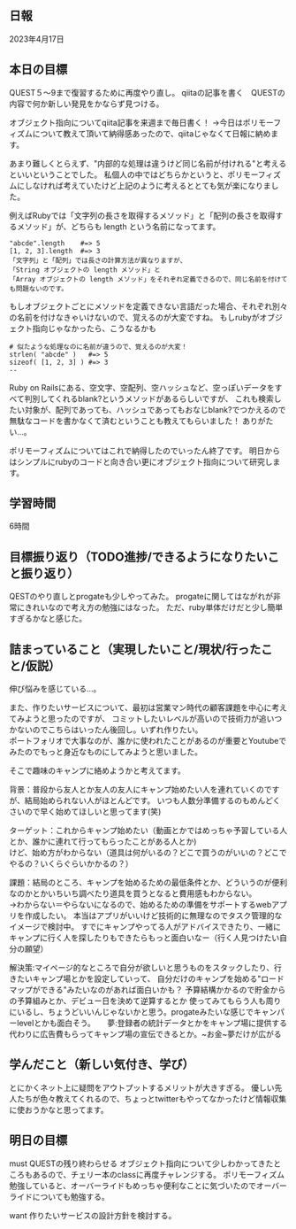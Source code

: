 ## 日報
2023年4月17日

## 本日の目標
QUEST５～9まで復習するために再度やり直し。 
qiitaの記事を書く　QUESTの内容で何か新しい発見をかならず見つける。

オブジェクト指向についてqiita記事を来週まで毎日書く！
→今日はポリモーフィズムについて教えて頂いて納得感あったので、qiitaじゃなくて日報に納めます。

あまり難しくとらえず、"内部的な処理は違うけど同じ名前が付けれる"と考えるといいということでした。
私個人の中ではどちらかというと、ポリモーフィズムにしなければ考えていたけど上記のように考えるととても気が楽になりました。

例えばRubyでは「文字列の長さを取得するメソッド」と「配列の長さを取得するメソッド」が、どちらも length という名前になってます。
```
"abcde".length    #=> 5
[1, 2, 3].length  #=> 3
「文字列」と「配列」では長さの計算方法が異なりますが、
「String オブジェクトの length メソッド」と
「Array オブジェクトの length メソッド」をそれぞれ定義できるので、同じ名前を付けても問題ないのです。
```
もしオブジェクトごとにメソッドを定義できない言語だった場合、それぞれ別々の名前を付けなきゃいけないので、覚えるのが大変ですね。
もしrubyがオブジェクト指向じゃなかったら、こうなるかも
```
# 似たような処理なのに名前が違うので、覚えるのが大変！
strlen( "abcde" )   #=> 5
sizeof( [1, 2, 3] ) #=> 3
--
```
Ruby on Railsにある、空文字、空配列、空ハッシュなど、空っぽいデータをすべて判別してくれるblank?というメソッドがあるらしいですが、
これも検索したい対象が、配列であっても、ハッシュであってもおなじblank?でつかえるので無駄なコードを書かなくて済むということも教えてもらいました！
ありがたい…。

ポリモーフィズムについてはこれで納得したのでいったん終了です。
明日からはシンプルにrubyのコードと向き合い更にオブジェクト指向について研究します。

## 学習時間
6時間

## 目標振り返り（TODO進捗/できるようになりたいこと振り返り）
QESTのやり直しとprogateも少しやってみた。
progateに関してはながれが非常にきれいなので考え方の勉強にはなった。
ただ、ruby単体だけだと少し簡単すぎるかなと感じた。

## 詰まっていること（実現したいこと/現状/行ったこと/仮説）
伸び悩みを感じている…。 

また、作りたいサービスについて、最初は営業マン時代の顧客課題を中心に考えてみようと思ったのですが、
コミットしたいレベルが高いので技術力が追いつかないのでこちらはいったん後回し。いずれ作りたい。  
ポートフォリオで大事なのが、誰かに使われたことがあるのが重要とYoutubeでみたのでもっと身近なものにしてみようと思いました。

そこで趣味のキャンプに絡めようかと考えてます。

背景：普段から友人とか友人の友人にキャンプ始めたい人を連れていくのですが、結局始められない人がほとんどです。
いつも人数分準備するのもめんどくさいので早く始めてほしいと思ってます(笑)

ターゲット：これからキャンプ始めたい（動画とかではめっちゃ予習している人とか、誰かに連れて行ってもらったことがある人とか)  
  けど、始め方がわからない（道具は何がいるの？どこで買うのがいいの？どこでやるの？いくらぐらいかかるの？）

課題：結局のところ、キャンプを始めるための最低条件とか、どういうのが便利なのかとかいちいち調べたり道具を買うとなると費用感もわからない。    
→わからない＝やらないになるので、始めるための準備をサポートするwebアプリを作成したい。
本当はアプリがいいけど技術的に無理なのでタスク管理的なイメージで検討中。
すでにキャンプやってる人がアドバイスできたり、一緒にキャンプに行く人を探したりもできたらもっと面白いなー（行く人見つけたい自分の願望）

解決策:マイページ的なところで自分が欲しいと思うものをスタックしたり、行きたいキャンプ場とかを設定していって、
自分だけのキャンプを始める"ロードマップができる"みたいなのがあれば面白いかも？
予算結構かかるので貯金からの予算組みとか、デビュー日を決めて逆算するとか
使ってみてもらう人も周りにいるし、ちょうどいいんじゃないかと思う。progateみたいな感じでキャンパーlevelとかも面白そう。
      　
夢:登録者の統計データとかをキャンプ場に提供する代わりに広告費もらってキャンプ場の宣伝できるとか。~お金~夢だけが広がる

## 学んだこと（新しい気付き、学び）
とにかくネット上に疑問をアウトプットするメリットが大きすぎる。
優しい先人たちが色々教えてくれるので、ちょっとtwitterもやってなかったけど情報収集に使おうかなと思ってます。

## 明日の目標
must
QUESTの残り終わらせる
オブジェクト指向について少しわかってきたところもあるので、チェリー本のclassに再度チャレンジする。
ポリモーフィズム勉強していると、オーバーライドもめっちゃ便利なことに気づいたのでオーバーライドについても勉強する。

want
作りたいサービスの設計方針を検討する。



